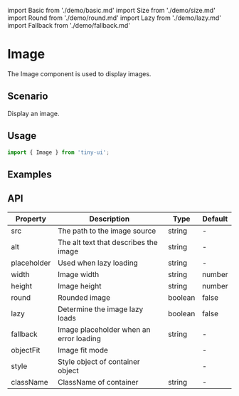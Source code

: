 import Basic from './demo/basic.md'
import Size from './demo/size.md'
import Round from './demo/round.md'
import Lazy from './demo/lazy.md'
import Fallback from './demo/fallback.md'

# Image

The Image component is used to display images.

## Scenario

Display an image.

## Usage

```jsx
import { Image } from 'tiny-ui';
```

## Examples

<layout>
  <column>
    <Basic/>
    <Size/>
  </column>
  <column>
    <Round/>
    <Lazy/>
    <Fallback/>
  </column>
</layout>

## API

| Property      | Description                               | Type              | Default   |
| ------------- | ----------------------------------------- | ----------------- | --------- |
| src           | The path to the image source              | string            | -         |
| alt           | The alt text that describes the image     | string            | -         |
| placeholder   | Used when lazy loading                    | string            | -         |
| width         | Image width                               | string | number   | -         |
| height        | Image height                              | string | number   | -         |
| round         | Rounded image                             | boolean           | false     |
| lazy          | Determine the image lazy loads            | boolean           | false     |
| fallback      | Image placeholder when an error loading   | string            | -         |
| objectFit     | Image fit mode                            |                   | -         |
| style	        | Style object of container object          |                   | -         |
| className	    | ClassName of container                    | string            | -         |
